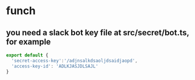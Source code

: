 # funch

## you need a slack bot key file at src/secret/bot.ts, for example

```javascript
export default {
  'secret-access-key':'/adjnsalkdsaoljdsaidjaopd',
  'access-key-id': 'ADLKJASJDLSAJL'
}
```